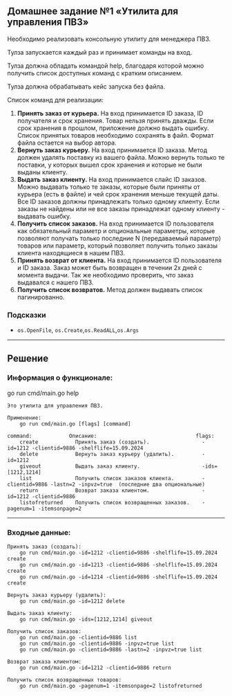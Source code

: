 
## Домашнее задание №1 «Утилита для управления ПВЗ»
Необходимо реализовать консольную утилиту для менеджера ПВЗ.

Тулза запускается каждый раз и принимает команды на вход.

Тулза должна обладать командой help, благодаря которой можно получить список доступных команд с кратким описанием. 

Тулза должна обрабатывать кейс запуска без файла.

Список команд для реализации:

 1. **Принять заказ от курьера.** На вход принимается ID заказа, ID получателя и срок хранения. Товар нельзя принять дважды. Если срок хранения в прошлом, приложение должно выдать ошибку. Список принятых товаров необходимо сохранять в файл. Формат файла остается на выбор автора.
 2. **Вернуть заказ курьеру.** На вход принимается ID заказа. Метод должен удалять поставку из вашего файла. Можно вернуть только те поставки, у которых вышел срок хранения и которые не были выданы клиенту.
 3. **Выдать заказ клиенту.** На вход принимается слайс ID заказов. Можно выдавать только те заказы, которые были приняты от курьера (есть в файле) и чей срок хранения меньше текущей даты. Все ID заказов должны принадлежать только одному клиенту. Если заказы не найдены или не все заказы принадлежат одному клиенту - выдавать ошибку.
 5. **Получить список заказов.** На вход принимается ID пользователя как обязательный параметр и опциональные параметры, которые позволяют получать только последние N (передаваемый параметр) товаров или параметр, который позволяет получить только заказы клиента находящиеся в нашем ПВЗ.
 6. **Принять возврат от клиента.** На вход принимается  ID пользователя и ID заказа. Заказ может быть возвращен в течении 2х дней с момента выдачи. Так же необходимо проверить, что заказ выдавался с нашего ПВЗ.
 7. **Получить список возвратов.** Метод должен выдавать список пагинированно.


### Подсказки
- `os.OpenFile`, `os.Create`,`os.ReadALL`,`os.Args`

---

## Решение

### Информация о функционале:

go run cmd/main.go help

    Это утилита для управления ПВЗ.

    Применение:
        go run cmd/main.go [flags] [command]
    
    command:            Описание:                                flags:
        create            Принять заказ (создать).                 -id=1212 -clientid=9886 -shelflife=15.09.2024
        delete            Вернуть заказ курьеру (удалить).         -id=1212
        giveout           Выдать заказ клиенту.                    -ids=[1212,1214]
        list              Получить список заказов клиента.         -clientid=9886 -lastn=2 -inpvz=true  (последние два опциональные)
        return            Возврат заказа клиентом.                 -id=1212 -clientid=9886
        listofreturned    Получить список возвращенных заказов.    -pagenum=1 -itemsonpage=2

---

### Входные данные:

    Принять заказ (создать):
        go run cmd/main.go -id=1212 -clientid=9886 -shelflife=15.09.2024 create
        go run cmd/main.go -id=1213 -clientid=9886 -shelflife=15.09.2024 create
        go run cmd/main.go -id=1214 -clientid=9886 -shelflife=15.09.2024 create

    Вернуть заказ курьеру (удалить):
        go run cmd/main.go -id=1212 delete

    Выдать заказ клиенту:
        go run cmd/main.go -ids=[1212,1214] giveout

    Получить список заказов:
        go run cmd/main.go -clientid=9886 list
        go run cmd/main.go -clientid=9886 -inpvz=true list
        go run cmd/main.go -clientid=9886 -lastn=2 -inpvz=true list

    Возврат заказа клиентом:
        go run cmd/main.go -id=1212 -clientid=9886 return

    Получить список возвращенных товаров:
        go run cmd/main.go -pagenum=1 -itemsonpage=2 listofreturned
    
